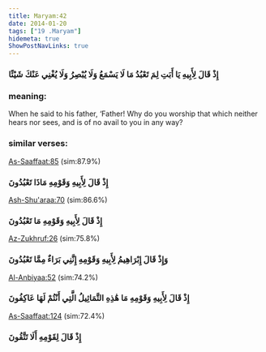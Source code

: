 ```yaml
---
title: Maryam:42
date: 2014-01-20
tags: ["19 .Maryam"]
hidemeta: true 
ShowPostNavLinks: true 
---
```

### إِذْ قَالَ لِأَبِيهِ يَا أَبَتِ لِمَ تَعْبُدُ مَا لَا يَسْمَعُ وَلَا يُبْصِرُ وَلَا يُغْنِي عَنْكَ شَيْئًا
### meaning: 
When he said to his father, ‘Father! Why do you worship that which neither hears nor sees, and is of no avail to you in any way?
### similar verses: 

[As-Saaffaat:85](/37/85) (sim:87.9%)

### إِذْ قَالَ لِأَبِيهِ وَقَوْمِهِ مَاذَا تَعْبُدُونَ

[Ash-Shu'araa:70](/26/70) (sim:86.6%)

### إِذْ قَالَ لِأَبِيهِ وَقَوْمِهِ مَا تَعْبُدُونَ

[Az-Zukhruf:26](/43/26) (sim:75.8%)

### وَإِذْ قَالَ إِبْرَاهِيمُ لِأَبِيهِ وَقَوْمِهِ إِنَّنِي بَرَاءٌ مِمَّا تَعْبُدُونَ

[Al-Anbiyaa:52](/21/52) (sim:74.2%)

### إِذْ قَالَ لِأَبِيهِ وَقَوْمِهِ مَا هَٰذِهِ التَّمَاثِيلُ الَّتِي أَنْتُمْ لَهَا عَاكِفُونَ

[As-Saaffaat:124](/37/124) (sim:72.4%)

### إِذْ قَالَ لِقَوْمِهِ أَلَا تَتَّقُونَ
